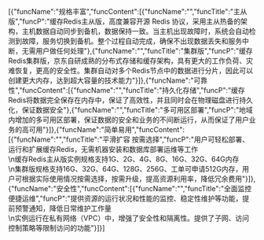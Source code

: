 [{"funcName":"规格丰富","funcContent":[{"funcName":"","funcTitle":"主从版","funcP":"缓存Redis主从版，高度兼容开源 Redis 协议，采用主从热备的架构，主机数据自动同步到备机，数据保持一致。当主机出现故障时，系统会自动检测到故障，服务切换到备机。整个过程自动完成，确保不出现数据丢失和服务中断，无需用户做任何处理"},{"funcName":"","funcTitle":"集群版","funcP":"缓存Redis集群版，京东自研成熟的分布式存储和缓存架构，具有更大的工作负荷、灾难恢复，更高的安全性。集群自动对多个Redis节点中的数据进行分片，因此可以创建更大内存，达到超大容量的技术能力"}]},{"funcName":"可靠性","funcContent":[{"funcName":"","funcTitle":"持久化存储","funcP":"缓存Redis将数据完全保存在内存中，保证了高效性，并且同时会在物理磁盘进行持久化，保证数据安全"},{"funcName":"","funcTitle":"多可用区部署","funcP":"地域内增加的多可用区部署，保证数据的安全和业务的不间断运行，从而保证了用户业务的高可用"}]},{"funcName":"简单易用","funcContent":[{"funcName":"","funcTitle":"平滑扩容 按需选择","funcP":"用户可轻松部署、运行和扩展缓存Redis，无需机器安装和数据库部署运维等工作<br/>\n缓存Redis主从版实例规格支持1G、2G、4G、8G、16G、32G、64G内存<br/>\n集群版规格支持16G、32G、64G、128G、256G、工单可申请512G内存，用户可根据实际使用情况按需选择，按需升级，提高资源利用率，降低冗余费用"}]},{"funcName":"安全性","funcContent":[{"funcName":"","funcTitle":"全面监控 便捷运维","funcP":"提供资源的运行状况和性能的监控、稳定性维护等功能，提前预警通知，降低日常维护工作量<br/>\n实例运行在私有网络（VPC）中，增强了安全性和隔离性。提供了子网、访问控制策略等限制访问的功能"}]}]